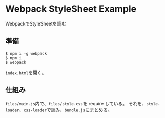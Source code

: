 # Webpack StyleSheet Example

WebpackでStyleSheetを読む

## 準備

```
$ npm i -g webpack
$ npm i
$ webpack
```

`index.html`を開く。

## 仕組み

`files/main.js`内で、`files/style.css`を require している。
それを、`style-loader`、`css-loader`で読み、`bundle.js`にまとめる。